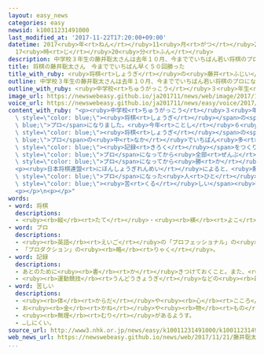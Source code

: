 ```yaml
---
layout: easy_news
categories: easy
newsid: k10011231491000
last_modified_at: '2017-11-22T17:20:00+09:00'
datetime: 2017<ruby>年<rt>ねん</rt></ruby>11<ruby>月<rt>がつ</rt></ruby>22<ruby>日<rt>にち</rt></ruby>
  17<ruby>時<rt>じ</rt></ruby>20<ruby>分<rt>ふん</rt></ruby>
description: 中学校３年生の藤井聡太さんは去年１０月、今まででいちばん若い将棋のプロになりました。
title: 将棋の藤井聡太さん　今まででいちばん早く５０回勝った
title_with_ruby: <ruby>将棋<rt>しょうぎ</rt></ruby>の<ruby>藤井<rt>ふじい</rt></ruby><ruby>聡太<rt>そうた</rt></ruby>さん　<ruby>今<rt>いま</rt></ruby>まででいちばん<ruby>早<rt>はや</rt></ruby>く５０<ruby>回<rt>かい</rt></ruby><ruby>勝<rt>か</rt></ruby>った
outline: 中学校３年生の藤井聡太さんは去年１０月、今まででいちばん若い将棋のプロになりました。
outline_with_ruby: <ruby>中学校<rt>ちゅうがっこう</rt></ruby>３<ruby>年生<rt>ねんせい</rt></ruby>の<ruby>藤井<rt>ふじい</rt></ruby><ruby>聡太<rt>そうた</rt></ruby>さんは<ruby>去年<rt>きょねん</rt></ruby>１０<ruby>月<rt>がつ</rt></ruby>、<ruby>今<rt>いま</rt></ruby>まででいちばん<ruby>若<rt>わか</rt></ruby>い<ruby>将棋<rt>しょうぎ</rt></ruby>のプロになりました。
image_url: https://newswebeasy.github.io/ja201711/news/web/image/2017/11/21/K10011231491_1711212237_1711212238_01_02.jpg
voice_url: https://newswebeasy.github.io/ja201711/news/easy/voice/2017/11/22/k10011231491000.mp3
content_with_ruby: "<p><ruby>中学校<rt>ちゅうがっこう</rt></ruby>３<ruby>年生<rt>ねんせい</rt></ruby>の<ruby>藤井<rt>ふじい</rt></ruby><ruby>聡太<rt>そうた</rt></ruby>さんは<ruby>去年<rt>きょねん</rt></ruby>１０<ruby>月<rt>がつ</rt></ruby>、<ruby>今<rt>いま</rt></ruby>まででいちばん<ruby>若<rt>わか</rt></ruby>い<span\
  \ style=\"color: blue;\"><ruby>将棋<rt>しょうぎ</rt></ruby></span>の<span style=\"color:\
  \ blue;\">プロ</span>になりました。<ruby>今年<rt>ことし</rt></ruby>６<ruby>月<rt>がつ</rt></ruby>まで<ruby>試合<rt>しあい</rt></ruby>に２９<ruby>回<rt>かい</rt></ruby><ruby>続<rt>つづ</rt></ruby>けて<ruby>勝<rt>か</rt></ruby>って、<span\
  \ style=\"color: blue;\"><ruby>将棋<rt>しょうぎ</rt></ruby></span>の<span style=\"color:\
  \ blue;\">プロ</span>の<ruby>中<rt>なか</rt></ruby>でいちばん<ruby>多<rt>おお</rt></ruby>く<ruby>続<rt>つづ</rt></ruby>けて<ruby>勝<rt>か</rt></ruby>った<span\
  \ style=\"color: blue;\"><ruby>記録<rt>きろく</rt></ruby></span>をつくりました。</p>\n<p><ruby>藤井<rt>ふじい</rt></ruby>さんはそのあと６<ruby>回<rt>かい</rt></ruby><ruby>負<rt>ま</rt></ruby>けましたが、<span\
  \ style=\"color: blue;\">プロ</span>になってから<ruby>全部<rt>ぜんぶ</rt></ruby>で４９<ruby>回<rt>かい</rt></ruby><ruby>勝<rt>か</rt></ruby>っていました。２１<ruby>日<rt>にち</rt></ruby>、<ruby>藤井<rt>ふじい</rt></ruby>さんは<ruby>試合<rt>しあい</rt></ruby>に<ruby>勝<rt>か</rt></ruby>って、<span\
  \ style=\"color: blue;\">プロ</span>になってから<ruby>勝<rt>か</rt></ruby>った<ruby>試合<rt>しあい</rt></ruby>が５０<ruby>回<rt>かい</rt></ruby>になりました。</p>\n\
  <p><ruby>日本将棋連盟<rt>にほんしょうぎれんめい</rt></ruby>によると、<ruby>藤井<rt>ふじい</rt></ruby>さんは、<span\
  \ style=\"color: blue;\">プロ</span>になった<ruby>人<rt>ひと</rt></ruby>の<ruby>中<rt>なか</rt></ruby>でいちばん<ruby>早<rt>はや</rt></ruby>く５０<ruby>回<rt>かい</rt></ruby><ruby>勝<rt>か</rt></ruby>ちました。<ruby>藤井<rt>ふじい</rt></ruby>さんは「<span\
  \ style=\"color: blue;\"><ruby>苦<rt>くる</rt></ruby>しい</span><ruby>試合<rt>しあい</rt></ruby>でした。<ruby>勝<rt>か</rt></ruby>つことができると<ruby>思<rt>おも</rt></ruby>ったのは、<ruby>試合<rt>しあい</rt></ruby>が<ruby>終<rt>お</rt></ruby>わる<ruby>少<rt>すこ</rt></ruby>し<ruby>前<rt>まえ</rt></ruby>でした。１つ１つの<ruby>試合<rt>しあい</rt></ruby>を<ruby>頑張<rt>がんば</rt></ruby>って５０<ruby>回<rt>かい</rt></ruby>になったと<ruby>思<rt>おも</rt></ruby>います」と<ruby>話<rt>はな</rt></ruby>していました。</p>\n\
  <p></p>\n<p></p>"
words:
- word: 将棋
  descriptions:
  - <ruby><rb>縦</rb><rt>たて</rt></ruby>・<ruby><rb>横</rb><rt>よこ</rt></ruby>に１０<ruby><rb>本</rb><rt>ぽん</rt></ruby>の<ruby><rb>線</rb><rt>せん</rt></ruby>を<ruby><rb>引</rb><rt>ひ</rt></ruby>いた<ruby><rb>板</rb><rt>いた</rt></ruby>の<ruby><rb>上</rb><rt>うえ</rt></ruby>で、２０<ruby><rb>枚</rb><rt>まい</rt></ruby>ずつのこまを<ruby><rb>動</rb><rt>うご</rt></ruby>かし、<ruby><rb>相手</rb><rt>あいて</rt></ruby>の<ruby><rb>王</rb><rt>おう</rt></ruby>を<ruby><rb>先</rb><rt>さき</rt></ruby>に<ruby><rb>取</rb><rt>と</rt></ruby>るゲーム。
- word: プロ
  descriptions:
  - <ruby><rb>英語</rb><rt>えいご</rt></ruby>の「プロフェッショナル」の<ruby><rb>略</rb><rt>りゃく</rt></ruby>。<ruby><rb>職業</rb><rt>しょくぎょう</rt></ruby>にすること。<ruby><rb>本職</rb><rt>ほんしょく</rt></ruby>。<ruby><rb>専門</rb><rt>せんもん</rt></ruby>。
  - 「プロダクション」の<ruby><rb>略</rb><rt>りゃく</rt></ruby>。
- word: 記録
  descriptions:
  - あとのために<ruby><rb>書</rb><rt>か</rt></ruby>きつけておくこと。また、<ruby><rb>書</rb><rt>か</rt></ruby>きつけたもの。
  - <ruby><rb>運動競技</rb><rt>うんどうきょうぎ</rt></ruby>などの<ruby><rb>最高</rb><rt>さいこう</rt></ruby>の<ruby><rb>成績</rb><rt>せいせき</rt></ruby>。レコード。
- word: 苦しい
  descriptions:
  - <ruby><rb>体</rb><rt>からだ</rt></ruby>や<ruby><rb>心</rb><rt>こころ</rt></ruby>がつらくて、がまんできない。
  - お<ruby><rb>金</rb><rt>かね</rt></ruby>や<ruby><rb>物</rb><rt>もの</rt></ruby>が<ruby><rb>足</rb><rt>た</rt></ruby>りなくて<ruby><rb>困</rb><rt>こま</rt></ruby>るようす。
  - <ruby><rb>無理</rb><rt>むり</rt></ruby>があるようす。
  - …しにくい。
source_url: http://www3.nhk.or.jp/news/easy/k10011231491000/k10011231491000.html
web_news_url: https://newswebeasy.github.io/news/web/2017/11/21/藤井聡太四段-通算50勝を達成
...
```

